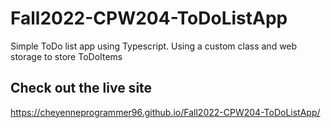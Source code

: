 # Fall2022-CPW204-ToDoListApp
Simple ToDo list app using Typescript. Using a custom class and web storage to store ToDoItems

## Check out the live site
https://cheyenneprogrammer96.github.io/Fall2022-CPW204-ToDoListApp/
